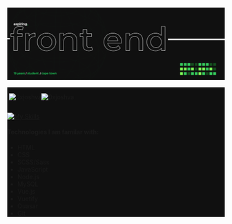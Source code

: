 ![Design and Development](https://github.com/0xjoshva/0xjoshva/blob/main/banner.png?raw=true)
<div style="background:#101010;">
<div style=" display:flex; flex-direction:row; width:100%;">
<p>&nbsp;<img src="https://github-readme-stats.vercel.app/api?username=0xjoshva&show_icons=true&theme=dark&bg_color=101010&hide_border=true&locale=en" alt="0xjoshva" /></p>
<p><img src="https://github-readme-stats.vercel.app/api/top-langs?username=0xjoshva&show_icons=true&theme=dark&bg_color=101010&hide_border=true&locale=en&layout=compact" alt="0xjoshva"/></p>
</div>

[![My Skills](https://skillicons.dev/icons?i=js,html,css,vue,git,mysql,sass,nodejs,bootstrap,wordpress,figma,photoshop)](https://skillicons.dev)
#### Technologies I am familar with:
 - HTML
 - CSS
 - SCSS/Sass
 - JavaScript
 - Node.js
 - MySQL
 - Vue.js
 - Vuetify
 - Quasar
 - Git
 
 </div>




